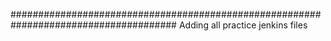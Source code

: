 ######################################################################################
Adding all practice jenkins files

